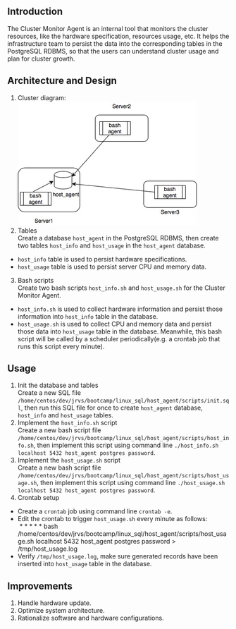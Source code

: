 ## Introduction
The Cluster Monitor Agent is an internal tool that monitors the cluster resources, like the hardware specification, resources usage, etc. It helps the infrastructure team to persist the data into the corresponding tables in the PostgreSQL RDBMS, so that the users can understand cluster usage and plan for cluster growth.

## Architecture and Design
1) Cluster diagram:  
![image](https://github.com/zhenzhangca/Linux_Usage_Agent/blob/master/img-folder/Untitled%20Diagram.jpg)  
2) Tables  
Create a database `host_agent` in the PostgreSQL RDBMS, then create two tables `host_info` and `host_usage` in the `host_agent` database.   
- `host_info` table is used to persist hardware specifications.  
- `host_usage` table is used to persist server CPU and memory data.
3) Bash scripts  
Create two bash scripts `host_info.sh` and `host_usage.sh` for the Cluster Monitor Agent.  
- `host_info.sh` is used to collect hardware information and persist those information into `host_info` table in the database.   
- `host_usage.sh` is used to collect CPU and memory data and persist those data into `host_usage` table in the database. Meanwhile, this bash script will be called by a scheduler periodically(e.g. a crontab job that runs this script every minute).

## Usage
1) Init the database and tables  
Create a new SQL file `/home/centos/dev/jrvs/bootcamp/linux_sql/host_agent/scripts/init.sql`, then run this SQL file for once to create `host_agent` database, `host_info` and `host_usage` tables.
2) Implement the `host_info.sh` script  
Create a new bash script file `/home/centos/dev/jrvs/bootcamp/linux_sql/host_agent/scripts/host_info.sh`, then implement this script using command line `./host_info.sh localhost 5432 host_agent postgres password`.
3) Implement the `host_usage.sh` script  
Create a new bash script file `/home/centos/dev/jrvs/bootcamp/linux_sql/host_agent/scripts/host_usage.sh`, then implement this script using command line `./host_usage.sh localhost 5432 host_agent postgres password`.
4) Crontab setup  
- Create a `crontab` job using command line `crontab -e`.  
- Edit the crontab to trigger `host_usage.sh` every minute as follows:   
&nbsp;* * * * * bash  
/home/centos/dev/jrvs/bootcamp/linux_sql/host_agent/scripts/host_usage.sh localhost 5432 host_agent postgres password > /tmp/host_usage.log  
- Verify `/tmp/host_usage.log`, make sure generated records have been inserted into `host_usage` table in the database. 

## Improvements
1) Handle hardware update.  
2) Optimize system architecture.  
3) Rationalize software and hardware configurations.
